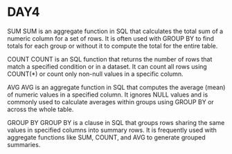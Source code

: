 # DAY4
SUM
SUM is an aggregate function in SQL that calculates the total sum of a numeric column for a set of rows.
It is often used with GROUP BY to find totals for each group or without it to compute the total for the entire table.

COUNT
COUNT is an SQL function that returns the number of rows that match a specified condition or in a dataset.
It can count all rows using COUNT(*) or count only non-null values in a specific column.

AVG
AVG is an aggregate function in SQL that computes the average (mean) of numeric values in a specified column.
It ignores NULL values and is commonly used to calculate averages within groups using GROUP BY or across the whole table.

GROUP BY
GROUP BY is a clause in SQL that groups rows sharing the same values in specified columns into summary rows.
It is frequently used with aggregate functions like SUM, COUNT, and AVG to generate grouped summaries.
